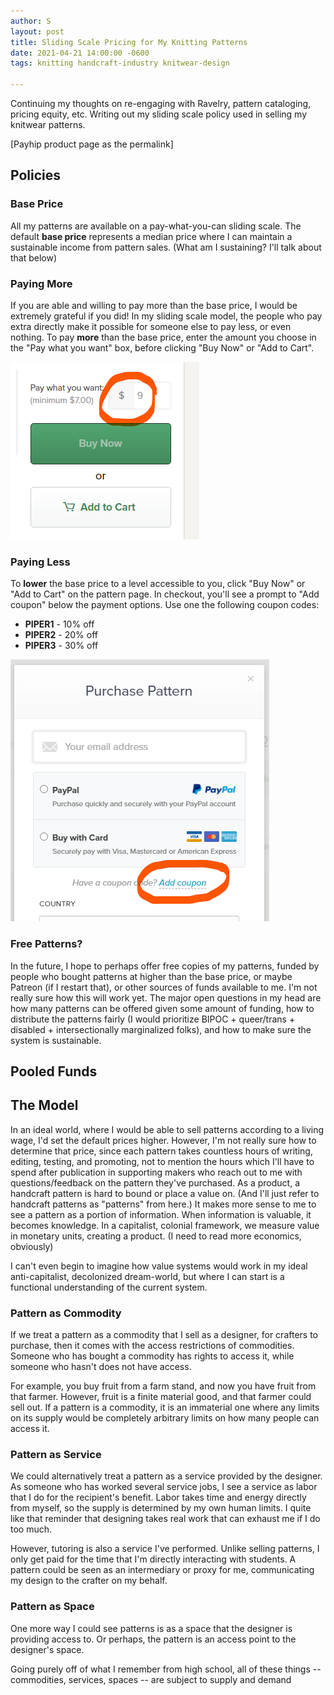 ```yaml
---
author: S
layout: post
title: Sliding Scale Pricing for My Knitting Patterns
date: 2021-04-21 14:00:00 -0600
tags: knitting handcraft-industry knitwear-design

---
```

Continuing my thoughts on re-engaging with Ravelry, pattern cataloging, pricing equity, etc. Writing out my sliding scale policy used in selling my knitwear patterns.

\[Payhip product page as the permalink\]

## Policies

### Base Price

All my patterns are available on a pay-what-you-can sliding scale. The default **base price** represents a median price where I can maintain a sustainable income from pattern sales. (What am I sustaining? I'll talk about that below)

### Paying More

If you are able and willing to pay more than the base price, I would be extremely grateful if you did! In my sliding scale model, the people who pay extra directly make it possible for someone else to pay less, or even nothing. To pay **more** than the base price, enter the amount you choose in the "Pay what you want" box, before clicking "Buy Now" or "Add to Cart".

![](/assets/payhip-pwyw.png)

### Paying Less

To **lower** the base price to a level accessible to you, click "Buy Now" or "Add to Cart" on the pattern page. In checkout, you'll see a prompt to "Add coupon" below the payment options. Use one the following coupon codes:

* **PIPER1** - 10% off
* **PIPER2** - 20% off
* **PIPER3** - 30% off

![](/assets/payhip-coupon.png)

### Free Patterns?

In the future, I hope to perhaps offer free copies of my patterns, funded by people who bought patterns at higher than the base price, or maybe Patreon (if I restart that), or other sources of funds available to me. I'm not really sure how this will work yet. The major open questions in my head are how many patterns can be offered given some amount of funding, how to distribute the patterns fairly (I would prioritize BIPOC + queer/trans + disabled + intersectionally marginalized folks), and how to make sure the system is sustainable.

## Pooled Funds

## The Model

In an ideal world, where I would be able to sell patterns according to a living wage, I'd set the default prices higher. However, I'm not really sure how to determine that price, since each pattern takes countless hours of writing, editing, testing, and promoting, not to mention the hours which I'll have to spend after publication in supporting makers who reach out to me with questions/feedback on the pattern they've purchased. As a product, a handcraft pattern is hard to bound or place a value on. (And I'll just refer to handcraft patterns as "patterns" from here.) It makes more sense to me to see a pattern as a portion of information. When information is valuable, it becomes knowledge. In a capitalist, colonial framework, we measure value in monetary units, creating a product. (I need to read more economics, obviously)

I can't even begin to imagine how value systems would work in my ideal anti-capitalist, decolonized dream-world, but where I can start is a functional understanding of the current system.

### Pattern as Commodity

If we treat a pattern as a commodity that I sell as a designer, for crafters to purchase, then it comes with the access restrictions of commodities. Someone who has bought a commodity has rights to access it, while someone who hasn't does not have access.

For example, you buy fruit from a farm stand, and now you have fruit from that farmer. However, fruit is a finite material good, and that farmer could sell out. If a pattern is a commodity, it is an immaterial one where any limits on its supply would be completely arbitrary limits on how many people can access it.

### Pattern as Service

We could alternatively treat a pattern as a service provided by the designer. As someone who has worked several service jobs, I see a service as labor that I do for the recipient's benefit. Labor takes time and energy directly from myself, so the supply is determined by my own human limits. I quite like that reminder that designing takes real work that can exhaust me if I do too much.

However, tutoring is also a service I've performed. Unlike selling patterns, I only get paid for the time that I'm directly interacting with students. A pattern could be seen as an intermediary or proxy for me, communicating my design to the crafter on my behalf.

### Pattern as Space

One more way I could see patterns is as a space that the designer is providing access to. Or perhaps, the pattern is an access point to the designer's space.

Going purely off of what I remember from high school, all of these things -- commodities, services, spaces -- are subject to supply and demand